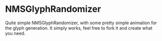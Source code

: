# NMSGlyphRandomizer
Quite simple NMSGlyphRandomizer, with some pretty simple animation for the glyph generation. It simply works, feel free to fork it and create what you need.
